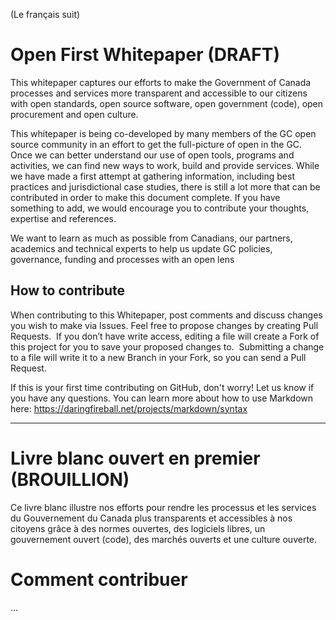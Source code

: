(Le français suit)

# Open First Whitepaper (DRAFT)

This whitepaper captures our efforts to make the Government of Canada processes and services more transparent and accessible to our citizens with open standards, open source software, open government (code), open procurement and open culture.

This whitepaper is being co-developed by many members of the GC open source community in an effort to get the full-picture of open in the GC. Once we can better understand our use of open tools, programs and activities, we can find new ways to work, build and provide services. While we have made a first attempt at gathering information, including best practices and jurisdictional case studies, there is still a lot more that can be contributed in order to make this document complete. If you have something to add, we would encourage you to contribute your thoughts, expertise and references. 

We want to learn as much as possible from Canadians, our partners, academics and technical experts to help us update GC policies, governance, funding and processes with an open lens

## How to contribute

When contributing to this Whitepaper, post comments and discuss changes you wish to make via Issues. 
Feel free to propose changes by creating Pull Requests.  If you don’t have write access, editing a file will create a Fork of this project for you to save your proposed changes to.  Submitting a change to a file will write it to a new Branch in your Fork, so you can send a Pull Request.

If this is your first time contributing on GitHub, don't worry! Let us know if you have any questions. You can learn more about how to use Markdown here: https://daringfireball.net/projects/markdown/syntax
_______________________________________________________________________________

# Livre blanc ouvert en premier (BROUILLION)

Ce livre blanc illustre nos efforts pour rendre les processus et les services du Gouvernement du Canada plus transparents et accessibles à nos citoyens grâce à des normes ouvertes, des logiciels libres, un gouvernement ouvert (code), des marchés ouverts et une culture ouverte.

# Comment contribuer
...

